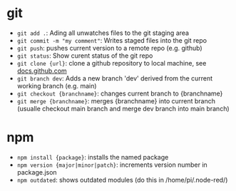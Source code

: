 # git

* `git add .`: Ading all unwatches files to the git staging area
* `git commit -m "my comment"`: Writes staged files into the git repo
* `git push`: pushes current version to a remote repo (e.g. github)
* `git status`:  Show curent status of the git repo
* `git clone {url}`: clone a github repository to local machine, see [docs.github.com](https://docs.github.com/en/repositories/creating-and-managing-repositories/cloning-a-repository)
* `git branch dev`: Adds a new branch 'dev' derived from the current working branch (e.g. main)
* `git checkout {branchname}`: changes current branch to {branchname}
* `git merge {branchname}`: merges {branchname} into current branch (usualle checkout main branch and merge dev branch into main branch)


# npm
* `npm install {package}`: installs the named package
* `npm version {major|minor|patch}`: increments version number in package.json
* `npm outdated`: shows outdated modules (do this in /home/pi/.node-red/) 
